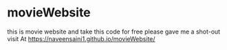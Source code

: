 # movieWebsite
this  is movie website and take this code for free please gave me a shot-out
visit At https://naveensaini1.github.io/movieWebsite/
